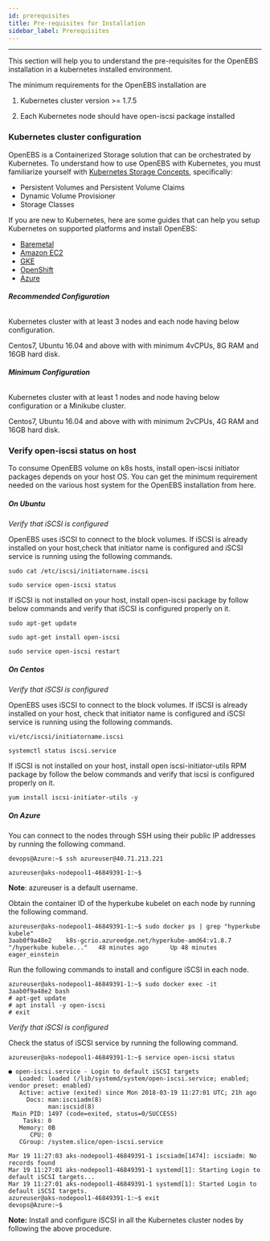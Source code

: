 ```yaml
---
id: prerequisites
title: Pre-requisites for Installation
sidebar_label: Prerequisites
---
```


------

This section will help you to understand the pre-requisites for the OpenEBS installation in a kubernetes installed environment.

The minimum requirements for the OpenEBS installation are

1.  Kubernetes cluster version >= 1.7.5

2. Each Kubernetes node should have open-iscsi package installed


### Kubernetes cluster configuration

OpenEBS is a Containerized Storage solution that can be orchestrated by  Kubernetes. To understand how to use OpenEBS with Kubernetes, you must familiarize yourself with [Kubernetes Storage Concepts](https://kubernetes.io/docs/concepts/storage/persistent-volumes/), specifically:

- Persistent Volumes and Persistent Volume Claims
- Dynamic Volume Provisioner
- Storage Classes



If you are new to Kubernetes, here are some guides that can help you setup Kubernetes on supported platforms and install OpenEBS:

- [Baremetal](https://docs.openebs.io/docs/onpremise.html#running-the-setup-on-ubuntu-1604)
- [Amazon EC2](https://docs.openebs.io/docs/cloudsolutions.html#amazon-cloud)
- [GKE](https://docs.openebs.io/docs/cloudsolutions.html#google-cloud)
- [OpenShift](https://docs.openebs.io/docs/openshift.html)
- [Azure](https://newstaging-docs.openebs.io/docs/prerequisites.html)




###### **Recommended Configuration**



Kubernetes cluster with at least 3 nodes and each node having below configuration.

Centos7, Ubuntu 16.04 and above with with minimum 4vCPUs, 8G RAM and 16GB hard disk. 



###### **Minimum Configuration**



Kubernetes cluster with at least 1 nodes and node having below configuration or a Minikube cluster.

Centos7, Ubuntu 16.04 and above with with minimum 2vCPUs, 4G RAM and 16GB hard disk. 



### **Verify open-iscsi status on host**

To consume OpenEBS volume on k8s hosts, install open-iscsi initiator packages depends on your host OS. You can get the minimum requirement needed on the various host system for the OpenEBS installation from here.

##### **On Ubuntu**

*Verify that iSCSI is configured*

OpenEBS uses iSCSI to connect to the block volumes. If iSCSI is already installed on your host,check that initiator name is configured and iSCSI service is running using the following commands.

```
sudo cat /etc/iscsi/initiatorname.iscsi
```

```
sudo service open-iscsi status
```

 

If iSCSI is not installed on your host, install open-iscsi package by follow below commands and verify that iSCSI is configured properly on it.

```
sudo apt-get update
```

```
sudo apt-get install open-iscsi
```

```
sudo service open-iscsi restart
```



##### **On Centos**

*Verify that iSCSI is configured*

OpenEBS uses iSCSI to connect to the block volumes. If iSCSI is already installed on your host, check that initiator name is configured and iSCSI service is running using the following commands.

```
vi/etc/iscsi/initiatorname.iscsi
```

```
systemctl status iscsi.service
```

 

If iSCSI is not installed on your host, install open iscsi-initiator-utils RPM package by follow the below commands and verify that iscsi is configured properly on it.

 

```
yum install iscsi-initiator-utils -y
```

 

##### **On Azure**

You can connect to the nodes through SSH using their public IP addresses by running the following command.



```
devops@Azure:~$ ssh azureuser@40.71.213.221

azureuser@aks-nodepool1-46849391-1:~$
```

 **Note**: azureuser is a default username.



Obtain the container ID of the hyperkube kubelet on each node by running the following command.

```
azureuser@aks-nodepool1-46849391-1:~$ sudo docker ps | grep "hyperkube kubele" 
3aab0f9a48e2    k8s-gcrio.azureedge.net/hyperkube-amd64:v1.8.7   "/hyperkube kubele..."   48 minutes ago      Up 48 minutes                           eager_einstein
```

Run the following commands to install and configure iSCSI in each node.

```
azureuser@aks-nodepool1-46849391-1:~$ sudo docker exec -it 3aab0f9a48e2 bash
# apt-get update
# apt install -y open-iscsi
# exit
```

*Verify that iSCSI is configured*

 Check the status of iSCSI service by running the following command.

```
azureuser@aks-nodepool1-46849391-1:~$ service open-iscsi status

● open-iscsi.service - Login to default iSCSI targets
   Loaded: loaded (/lib/systemd/system/open-iscsi.service; enabled; vendor preset: enabled)
   Active: active (exited) since Mon 2018-03-19 11:27:01 UTC; 21h ago
     Docs: man:iscsiadm(8) 
           man:iscsid(8)
 Main PID: 1497 (code=exited, status=0/SUCCESS)
    Tasks: 0
   Memory: 0B
      CPU: 0
   CGroup: /system.slice/open-iscsi.service

Mar 19 11:27:03 aks-nodepool1-46849391-1 iscsiadm[1474]: iscsiadm: No records found
Mar 19 11:27:01 aks-nodepool1-46849391-1 systemd[1]: Starting Login to default iSCSI targets...
Mar 19 11:27:01 aks-nodepool1-46849391-1 systemd[1]: Started Login to default iSCSI targets.
azureuser@aks-nodepool1-46849391-1:~$ exit
devops@Azure:~$
```

**Note:** Install and configure iSCSI in all the Kubernetes cluster nodes by following the above procedure.

<!-- Hotjar Tracking Code for https://docs.openebs.io -->
<script>
   (function(h,o,t,j,a,r){
       h.hj=h.hj||function(){(h.hj.q=h.hj.q||[]).push(arguments)};
       h._hjSettings={hjid:785693,hjsv:6};
       a=o.getElementsByTagName('head')[0];
       r=o.createElement('script');r.async=1;
       r.src=t+h._hjSettings.hjid+j+h._hjSettings.hjsv;
       a.appendChild(r);
   })(window,document,'https://static.hotjar.com/c/hotjar-','.js?sv=');
</script>
